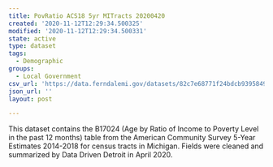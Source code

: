 ```yaml
---
title: PovRatio ACS18 5yr MITracts 20200420
created: '2020-11-12T12:29:34.500325'
modified: '2020-11-12T12:29:34.500331'
state: active
type: dataset
tags:
  - Demographic
groups:
  - Local Government
csv_url: 'https://data.ferndalemi.gov/datasets/82c7e68771f24bdcb93958490a3a981f_0.csv'
json_url: ''
layout: post

---
```

This dataset contains the B17024 (Age by Ratio of Income to Poverty Level in the past 12 months) table from the American Community Survey 5-Year Estimates 2014-2018 for census tracts in Michigan. Fields were cleaned and summarized by Data Driven Detroit in April 2020.
